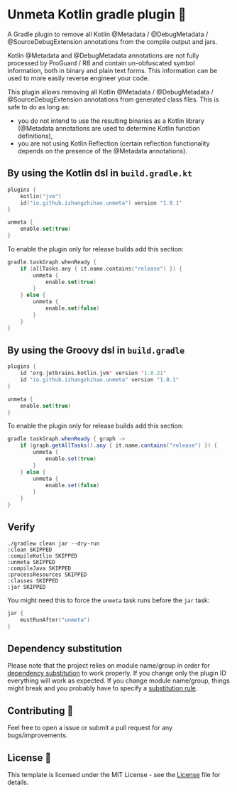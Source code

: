 # Unmeta Kotlin gradle plugin 🐘

A Gradle plugin to remove all Kotlin @Metadata / @DebugMetadata / @SourceDebugExtension annotations from the compile output and jars.

Kotlin @Metadata and @DebugMetadata annotations are not fully processed by ProGuard / R8 and contain un-obfuscated symbol information, both in binary and plain text forms. This information can be used to more easily reverse engineer your code.

This plugin allows removing all Kotlin @Metadata / @DebugMetadata / @SourceDebugExtension annotations from generated class files. This is safe to do as long as:

* you do not intend to use the resulting binaries as a Kotlin library (@Metadata annotations are used to determine Kotlin function definitions),
* you are not using Kotlin Reflection (certain reflection functionality depends on the presence of the @Metadata annotations).

## By using the Kotlin dsl in `build.gradle.kt`

```kotlin
plugins {
    kotlin("jvm")
    id("io.github.izhangzhihao.unmeta") version "1.0.1"
}

unmeta {
    enable.set(true)
}
```

To enable the plugin only for release builds add this section:

```kotlin
gradle.taskGraph.whenReady {
    if (allTasks.any { it.name.contains("release") }) {
        unmeta {
            enable.set(true)
        }
    } else {
        unmeta {
            enable.set(false)
        }
    }
}
```

## By using the Groovy dsl in `build.gradle`

```kotlin
plugins {
    id 'org.jetbrains.kotlin.jvm' version '1.8.21'
    id "io.github.izhangzhihao.unmeta" version "1.0.1"
}

unmeta {
    enable.set(true)
}
```

To enable the plugin only for release builds add this section:

```groovy
gradle.taskGraph.whenReady { graph ->
    if (graph.getAllTasks().any { it.name.contains("release") }) {
        unmeta {
            enable.set(true)
        }
    } else {
        unmeta {
            enable.set(false)
        }
    }
}
```

## Verify

```
./gradlew clean jar --dry-run
:clean SKIPPED
:compileKotlin SKIPPED
:unmeta SKIPPED
:compileJava SKIPPED
:processResources SKIPPED
:classes SKIPPED
:jar SKIPPED
```

You might need this to force the `unmeta` task runs before the `jar` task:

```kotlin
jar {
    mustRunAfter("unmeta")
}
```

## Dependency substitution

Please note that the project relies on module name/group in order for [dependency substitution](https://docs.gradle.org/current/userguide/resolution_rules.html#sec:dependency_substitution_rules) to work properly. If you change only the plugin ID everything will work as expected. If you change module name/group, things might break and you probably have to specify a [substitution rule](https://docs.gradle.org/current/userguide/resolution_rules.html#sub:project_to_module_substitution).


## Contributing 🤝

Feel free to open a issue or submit a pull request for any bugs/improvements.

## License 📄

This template is licensed under the MIT License - see the [License](License) file for details.

